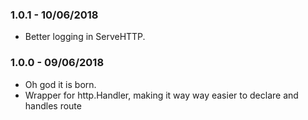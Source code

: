 ### 1.0.1 - 10/06/2018

- Better logging in ServeHTTP.


### 1.0.0 - 09/06/2018

- Oh god it is born.
- Wrapper for http.Handler, making it way way easier to declare and handles route
